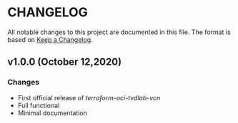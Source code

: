 # CHANGELOG

All notable changes to this project are documented in this file. The format is based on [Keep a Changelog](http://keepachangelog.com/).

## v1.0.0 (October 12,2020)

### Changes

- First official release of *terraform-oci-tvdlab-vcn*
- Full functional
- Minimal documentation